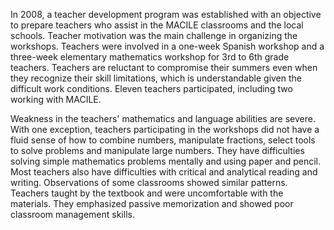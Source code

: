 In 2008, a teacher development program was established with an objective to prepare teachers who assist in the MACILE classrooms and the local schools. Teacher motivation was the main challenge in organizing the workshops. Teachers were involved in a one-week Spanish workshop and a three-week elementary mathematics workshop for 3rd to 6th grade teachers. Teachers are reluctant to compromise their summers even when they recognize their skill limitations, which is understandable given the difficult work conditions. Eleven teachers participated, including two working with MACILE. 

Weakness in the teachers' mathematics and language abilities are severe. With one exception, teachers participating in the workshops did not have a fluid sense of how to combine numbers, manipulate fractions, select tools to solve problems and manipulate large numbers. They have difficulties solving simple mathematics problems mentally and using paper and pencil. Most teachers also have difficulties with critical and analytical reading and writing. Observations of some classrooms showed similar patterns. Teachers taught by the textbook and were uncomfortable with the materials. They emphasized passive memorization and showed poor classroom management skills.
